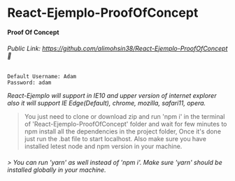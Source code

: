 # React-Ejemplo-ProofOfConcept
__Proof Of Concept__
###### Public Link: *https://github.com/alimohsin38/React-Ejemplo-ProofOfConcept* :link:
```
Default Username: Adam
Password: adam
```
*React-Ejemplo will support in IE10 and upper version of internet explorer also it will support IE Edge(Default), chrome, mozilla, safari11, opera.*
>You just need to clone or download zip and run 'npm i' in the terminal of 'React-Ejemplo-ProofOfConcept' folder and wait for few minutes to npm install all the dependencies in the project folder, Once it's done just run the .bat file to start localhost. Also make sure you have installed letest node and npm version in your machine.
###### > You can run 'yarn' as well instead of 'npm i'. Make sure 'yarn' should be installed globally in your machine.
